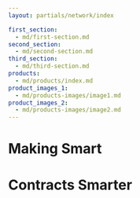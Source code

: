 ```yaml
---
layout: partials/network/index

first_section: 
  - md/first-section.md
second_section: 
  - md/second-section.md
third_section: 
  - md/third-section.md
products: 
  - md/products/index.md
product_images_1:
  - md/products-images/image1.md
product_images_2:
  - md/products-images/image2.md
---
```



# Making Smart
# Contracts Smarter


